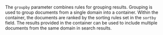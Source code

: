 The `groupby` parameter combines rules for grouping results. Grouping is used to group documents from a single domain into a container. Within the container, the documents are ranked by the sorting rules set in the `sortby` field. The results provided in the container can be used to include multiple documents from the same domain in search results.